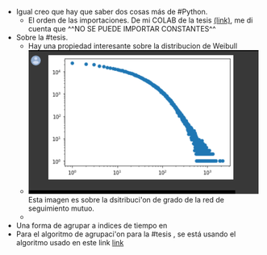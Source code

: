 - Igual creo que hay que saber dos cosas más de #Python.
	- El orden de las importaciones. De mi COLAB de la tesis [(link)](https://github.com/ErickMMuniz/NetworkAnalysis_TwitterTrends), me di cuenta que ^^NO SE PUEDE IMPORTAR CONSTANTES^^
- Sobre la #tesis.
	- Hay una propiedad interesante sobre la distribucion de Weibull
	- ![msedge_CVcKQneoO5.png](../assets/msedge_CVcKQneoO5_1654671439623_0.png)
	  Esta imagen es sobre la dsitribuci'on de grado de la red de seguimiento mutuo.
	-
- Una forma de agrupar a indices de tiempo en
- Para el algoritmo de agrupaci'on para la #tesis , se está usando el algoritmo usado en este link [link](https://networkx.org/documentation/stable/reference/algorithms/generated/networkx.algorithms.community.modularity_max.greedy_modularity_communities.html#networkx.algorithms.community.modularity_max.greedy_modularity_communities)